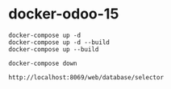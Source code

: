 # docker-odoo-15
```
docker-compose up -d
docker-compose up -d --build
docker-compose up --build
```

```
docker-compose down
```

```
http://localhost:8069/web/database/selector
```